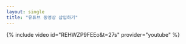 ```yaml
---
layout: single
title: "유튜브 동영상 삽입하기"
---
```


 {% include video id="REHWZP9FEEo&t=27s" provider="youtube" %}
